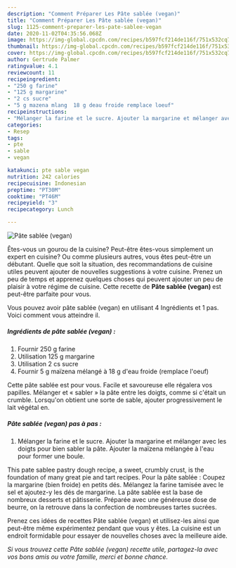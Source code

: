 ```yaml
---
description: "Comment Préparer Les Pâte sablée (vegan)"
title: "Comment Préparer Les Pâte sablée (vegan)"
slug: 1125-comment-preparer-les-pate-sablee-vegan
date: 2020-11-02T04:35:56.068Z
image: https://img-global.cpcdn.com/recipes/b597fcf214de116f/751x532cq70/pate-sablee-vegan-photo-principale-de-la-recette.jpg
thumbnail: https://img-global.cpcdn.com/recipes/b597fcf214de116f/751x532cq70/pate-sablee-vegan-photo-principale-de-la-recette.jpg
cover: https://img-global.cpcdn.com/recipes/b597fcf214de116f/751x532cq70/pate-sablee-vegan-photo-principale-de-la-recette.jpg
author: Gertrude Palmer
ratingvalue: 4.1
reviewcount: 11
recipeingredient:
- "250 g farine"
- "125 g margarine"
- "2 cs sucre"
- "5 g mazena mlang  18 g deau froide remplace loeuf"
recipeinstructions:
- "Mélanger la farine et le sucre. Ajouter la margarine et mélanger avec les doigts pour bien sabler la pâte. Ajouter la maïzena mélangée à l&#39;eau pour former une boule."
categories:
- Resep
tags:
- pte
- sable
- vegan

katakunci: pte sable vegan 
nutrition: 242 calories
recipecuisine: Indonesian
preptime: "PT30M"
cooktime: "PT46M"
recipeyield: "3"
recipecategory: Lunch

---
```



![Pâte sablée (vegan)](https://img-global.cpcdn.com/recipes/b597fcf214de116f/751x532cq70/pate-sablee-vegan-photo-principale-de-la-recette.jpg)

Êtes-vous un gourou de la cuisine? Peut-être êtes-vous simplement un expert en cuisine? Ou comme plusieurs autres, vous êtes peut-être un débutant. Quelle que soit la situation, des recommandations de cuisine utiles peuvent ajouter de nouvelles suggestions à votre cuisine. Prenez un peu de temps et apprenez quelques choses qui peuvent ajouter un peu de plaisir à votre régime de cuisine. Cette recette de <strong> Pâte sablée (vegan) </strong> est peut-être parfaite pour vous.

<!--inarticleads1-->

Vous pouvez avoir pâte sablée (vegan) en utilisant 4 Ingrédients et 1 pas. Voici comment vous atteindre il.

##### Ingrédients de pâte sablée (vegan) :

1. Fournir 250 g farine
1. Utilisation 125 g margarine
1. Utilisation 2 cs sucre
1. Fournir 5 g maïzena mélangé à 18 g d&#39;eau froide (remplace l&#39;oeuf)


Cette pâte sablée est pour vous. Facile et savoureuse elle régalera vos papilles. Mélanger et « sabler » la pâte entre les doigts, comme si c&#39;était un crumble. Lorsqu&#39;on obtient une sorte de sable, ajouter progressivement le lait végétal en. 

<!--inarticleads2-->

##### Pâte sablée (vegan) pas à pas :

1. Mélanger la farine et le sucre. Ajouter la margarine et mélanger avec les doigts pour bien sabler la pâte. Ajouter la maïzena mélangée à l&#39;eau pour former une boule.


This pate sablee pastry dough recipe, a sweet, crumbly crust, is the foundation of many great pie and tart recipes. Pour la pâte sablée : Coupez la margarine (bien froide) en petits dés. Mélangez la farine tamisée avec le sel et ajoutez-y les dés de margarine. La pâte sablée est la base de nombreux desserts et pâtisserie. Préparée avec une généreuse dose de beurre, on la retrouve dans la confection de nombreuses tartes sucrées. 

<!--inarticleads1-->

<p>
Prenez ces idées de recettes Pâte sablée (vegan) et utilisez-les ainsi que peut-être même expérimentez pendant que vous y êtes. La cuisine est un endroit formidable pour essayer de nouvelles choses avec la meilleure aide.
</p>

<p>
<i>Si vous trouvez cette Pâte sablée (vegan) recette utile, partagez-la avec vos bons amis ou votre famille, merci et bonne chance.</i>
</p>
